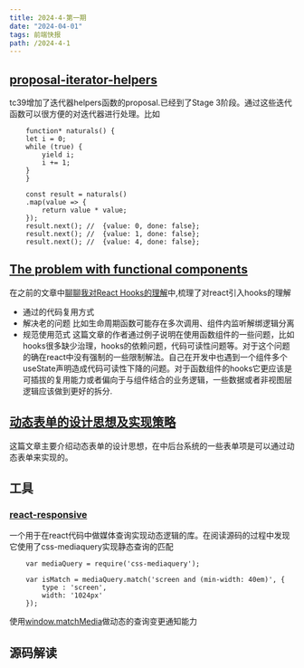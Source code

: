 ```yaml
---
title: 2024-4-第一期
date: "2024-04-01"  
tags: 前端快报
path: /2024-4-1
---
```


## [proposal-iterator-helpers](https://github.com/tc39/proposal-iterator-helpers)  
tc39增加了迭代器helpers函数的proposal.已经到了Stage 3阶段。通过这些迭代函数可以很方便的对迭代器进行处理。比如


        function* naturals() {
        let i = 0;
        while (true) {
            yield i;
            i += 1;
        }
        }

        const result = naturals()
        .map(value => {
            return value * value;
        });
        result.next(); //  {value: 0, done: false};
        result.next(); //  {value: 1, done: false};
        result.next(); //  {value: 4, done: false};

## [The problem with functional components](https://romgrk.com/posts/react-functional-components/)  
在之前的文章中[聊聊我对React Hooks的理解](https://icantunderstand.github.io/blog/thinking-in-react)中,梳理了对react引入hooks的理解
* 通过的代码复用方式
* 解决老的问题 比如生命周期函数可能存在多次调用、组件内监听解绑逻辑分离
* 规范使用范式
这篇文章的作者通过例子说明在使用函数组件的一些问题，比如hooks很多缺少治理，hooks的依赖问题，代码可读性问题等。对于这个问题的确在react中没有强制的一些限制解法。自己在开发中也遇到一个组件多个useState声明造成代码可读性下降的问题。对于函数组件的hooks它更应该是可插拔的复用能力或者偏向于与组件结合的业务逻辑，一些数据或者非视图层逻辑应该做到更好的拆分.

## [动态表单的设计思想及实现策略](https://miaomiaozhenren.com/index.php/2023/01/20/dynamic-form/)
这篇文章主要介绍动态表单的设计思想，在中后台系统的一些表单项是可以通过动态表单来实现的。

## 工具

### [react-responsive](https://github.com/yocontra/react-responsive)
一个用于在react代码中做媒体查询实现动态逻辑的库。在阅读源码的过程中发现它使用了css-mediaquery实现静态查询的匹配


        var mediaQuery = require('css-mediaquery');
        
        var isMatch = mediaQuery.match('screen and (min-width: 40em)', {
            type : 'screen',
            width: '1024px'
        });

使用[window.matchMedia](https://developer.mozilla.org/en-US/docs/Web/API/Window/matchMedia)做动态的查询变更通知能力


## 源码解读
